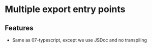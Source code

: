 # Multiple export entry points

## Features

* Same as 07-typescript, except we use JSDoc and no transpiling
